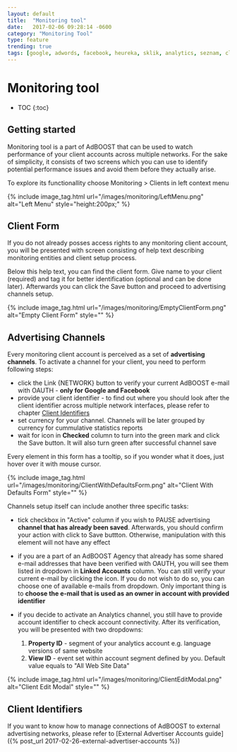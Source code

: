 ```yaml
---
layout: default
title:  "Monitoring tool"
date:   2017-02-06 09:28:14 -0600
category: "Monitoring Tool"
type: feature
trending: true
tags: [google, adwords, facebook, heureka, sklik, analytics, seznam, client, account, performance, report, campaign, monitoring]
---
```


# Monitoring tool

* TOC
{:toc}

## Getting started

Monitoring tool is a part of AdBOOST that can be used to watch performance of your client accounts across multiple networks. For the sake of simplicity, it consists of two screens which you can use to identify potential performance issues and avoid them before they actually arise.

To explore its functionallity choose <i class="fa fa-area-chart"></i> Monitoring > <i class="fa fa-user"></i> Clients in left context menu<br/>

{% include image_tag.html url="/images/monitoring/LeftMenu.png" alt="Left Menu" style="height:200px;" %}

## Client Form

If you do not already posses access rights to any monitoring client account, you will be presented with screen consisting of help text describing monitoring entities and client setup process.

Below this help text, you can find the client form. Give name to your client (required) and tag it for better identification (optional and can be done later). Afterwards you can click the <span class="btn btn-sm btn-primary"><i class="fa fa-save"></i> Save</span> button and proceed to advertising channels setup.

{% include image_tag.html url="/images/monitoring/EmptyClientForm.png" alt="Empty Client Form" style="" %}

## Advertising Channels

Every monitoring client account is perceived as a set of **advertising channels**. To activate a channel for your client, you need to perform following steps:

- click the <span class="btn btn-sm btn-default"><i class="fa fa-link"></i> Link {NETWORK}</span> button to verify your current AdBOOST e-mail with OAUTH - **only for Google and Facebook**
- provide your client identifier - to find out where you should look after the client identifier across multiple network interfaces, please refer to chapter [Client Identifiers](#client-identifiers)
- set currency for your channel. Channels will be later grouped by currency for cummulative statistics reports
- wait for icon in **Checked** column to turn into the green <i class="glyphicon glyphicon-ok text-green"></i> mark and click the Save button. It will also turn green after successful channel save

Every element in this form has a tooltip, so if you wonder what it does, just hover over it with mouse cursor.

{% include image_tag.html url="/images/monitoring/ClientWithDefaultsForm.png" alt="Client With Defaults Form" style="" %}

Channels setup itself can include another three specific tasks:

* tick checkbox in "Active" column if you wish to PAUSE advertising **channel that has already been saved**. Afterwards, you should confirm your action with click to Save buttton. Otherwise, manipulation with this element will not have any effect
* if you are a part of an AdBOOST Agency that already has some shared e-mail addresses that have been verified with OAUTH, you will see them listed in dropdown in **Linked Accounts** column. You can still verify your current e-mail by clicking the <i class="fa fa-plus"></i> icon. If you do not wish to do so, you can choose one of available e-mails from dropdown. Only important thing is to **choose the e-mail that is used as an owner in account with provided identifier**
* if you decide to activate an Analytics channel, you still have to provide account identifier to check account connectivity. After its verification, you will be presented with two dropdowns:

    1. **Property ID** - segment of your analytics account e.g. language versions of same website
    2. **View ID** - event set within account segment defined by you. Default value equals to "All Web Site Data"

{% include image_tag.html url="/images/monitoring/ClientEditModal.png" alt="Client Edit Modal" style="" %}

## Client Identifiers

If you want to know how to manage connections of AdBOOST to external advertising networks, please refer to [External Advertiser Accounts guide]({% post_url 2017-02-26-external-advertiser-accounts %})
